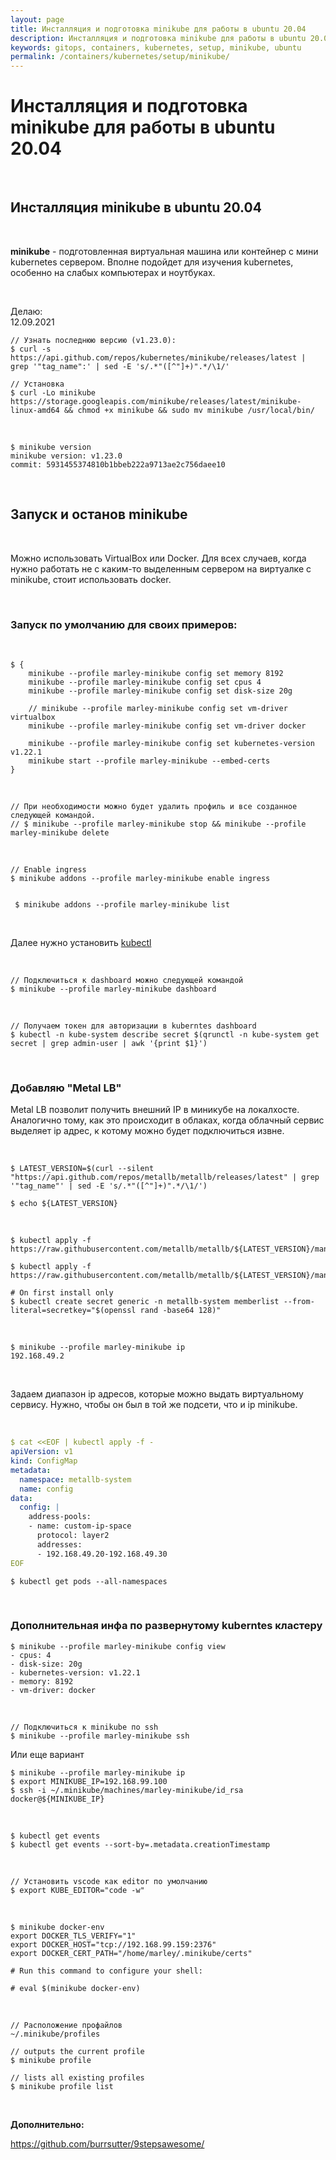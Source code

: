 ```yaml
---
layout: page
title: Инсталляция и подготовка minikube для работы в ubuntu 20.04
description: Инсталляция и подготовка minikube для работы в ubuntu 20.04
keywords: gitops, containers, kubernetes, setup, minikube, ubuntu
permalink: /containers/kubernetes/setup/minikube/
---
```


# Инсталляция и подготовка minikube для работы в ubuntu 20.04

<br/>

## Инсталляция minikube в ubuntu 20.04

<br/>

**minikube** - подготовленная виртуальная машина или контейнер с мини kubernetes сервером.
Вполне подойдет для изучения kubernetes, особенно на слабых компьютерах и ноутбуках.

<br/>

Делаю:  
12.09.2021

```shell
// Узнать последнюю версию (v1.23.0):
$ curl -s https://api.github.com/repos/kubernetes/minikube/releases/latest | grep '"tag_name":' | sed -E 's/.*"([^"]+)".*/\1/'

// Установка
$ curl -Lo minikube https://storage.googleapis.com/minikube/releases/latest/minikube-linux-amd64 && chmod +x minikube && sudo mv minikube /usr/local/bin/

```

<br/>

```
$ minikube version
minikube version: v1.23.0
commit: 5931455374810b1bbeb222a9713ae2c756daee10
```

<br/>

## Запуск и останов minikube

<br/>

Можно использовать VirtualBox или Docker.
Для всех случаев, когда нужно работать не с каким-то выделенным сервером на виртуалке с minikube, стоит использовать docker.

<br/>

### Запуск по умолчанию для своих примеров:

<br/>

```
$ {
    minikube --profile marley-minikube config set memory 8192
    minikube --profile marley-minikube config set cpus 4
    minikube --profile marley-minikube config set disk-size 20g

    // minikube --profile marley-minikube config set vm-driver virtualbox
    minikube --profile marley-minikube config set vm-driver docker

    minikube --profile marley-minikube config set kubernetes-version v1.22.1
    minikube start --profile marley-minikube --embed-certs
}
```

<br/>

    // При необходимости можно будет удалить профиль и все созданное следующей командой.
    // $ minikube --profile marley-minikube stop && minikube --profile marley-minikube delete

<br/>

    // Enable ingress
    $ minikube addons --profile marley-minikube enable ingress


     $ minikube addons --profile marley-minikube list

<br/>

Далее нужно установить [kubectl](/containers/kubernetes/setup/kubectl/)

<br/>

```
// Подключиться к dashboard можно следующей командой
$ minikube --profile marley-minikube dashboard
```

<br/>

```
// Получаем токен для авторизации в kuberntes dashboard
$ kubectl -n kube-system describe secret $(qrunctl -n kube-system get secret | grep admin-user | awk '{print $1}')
```

<br/>

### Добавляю "Metal LB"

Metal LB позволит получить внешний IP в миникубе на локалхосте. Аналогично тому, как это происходит в облаках, когда облачный сервис выделяет ip адрес, к котому можно будет подключиться извне.

<br/>

```
$ LATEST_VERSION=$(curl --silent "https://api.github.com/repos/metallb/metallb/releases/latest" | grep '"tag_name"' | sed -E 's/.*"([^"]+)".*/\1/')

$ echo ${LATEST_VERSION}
```

<br/>

```
$ kubectl apply -f https://raw.githubusercontent.com/metallb/metallb/${LATEST_VERSION}/manifests/namespace.yaml

$ kubectl apply -f https://raw.githubusercontent.com/metallb/metallb/${LATEST_VERSION}/manifests/metallb.yaml

# On first install only
$ kubectl create secret generic -n metallb-system memberlist --from-literal=secretkey="$(openssl rand -base64 128)"
```

<br/>

```
$ minikube --profile marley-minikube ip
192.168.49.2
```

<br/>

Задаем диапазон ip адресов, которые можно выдать виртуальному сервису. Нужно, чтобы он был в той же подсети, что и ip minikube.

<br/>

```yaml
$ cat <<EOF | kubectl apply -f -
apiVersion: v1
kind: ConfigMap
metadata:
  namespace: metallb-system
  name: config
data:
  config: |
    address-pools:
    - name: custom-ip-space
      protocol: layer2
      addresses:
      - 192.168.49.20-192.168.49.30
EOF
```

<!--

<br/>

```
$ export INGRESS_HOST=$(kubectl \
 --namespace istio-system \
 get service istio-ingressgateway \
 --output jsonpath="{.status.loadBalancer.ingress[0].ip}")

$ echo ${INGRESS_HOST}
```
-->

```
$ kubectl get pods --all-namespaces
```

<br/>

### Дополнительная инфа по развернутому kuberntes кластеру

```
$ minikube --profile marley-minikube config view
- cpus: 4
- disk-size: 20g
- kubernetes-version: v1.22.1
- memory: 8192
- vm-driver: docker
```

<br/>

```
// Подключиться к minikube по ssh
$ minikube --profile marley-minikube ssh
```

Или еще вариант

```
$ minikube --profile marley-minikube ip
$ export MINIKUBE_IP=192.168.99.100
$ ssh -i ~/.minikube/machines/marley-minikube/id_rsa docker@${MINIKUBE_IP}
```

<br/>

```
$ kubectl get events
$ kubectl get events --sort-by=.metadata.creationTimestamp
```

<br/>

```
// Установить vscode как editor по умолчанию
$ export KUBE_EDITOR="code -w"
```

<br/>

```
$ minikube docker-env
export DOCKER_TLS_VERIFY="1"
export DOCKER_HOST="tcp://192.168.99.159:2376"
export DOCKER_CERT_PATH="/home/marley/.minikube/certs"

# Run this command to configure your shell:

# eval $(minikube docker-env)
```

<br/>

```
// Расположение профайлов
~/.minikube/profiles

// outputs the current profile
$ minikube profile

// lists all existing profiles
$ minikube profile list
```

<br/>

**Дополнительно:**

https://github.com/burrsutter/9stepsawesome/
